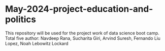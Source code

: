 # May-2024-project-education-and-politics
This repository will be used for the project work of data science boot camp.
Total five author: Navdeep Rana, Sucharita Giri, Arvind Suresh, Fernando Liu Lopez,  Noah Lebowitz Lockard
